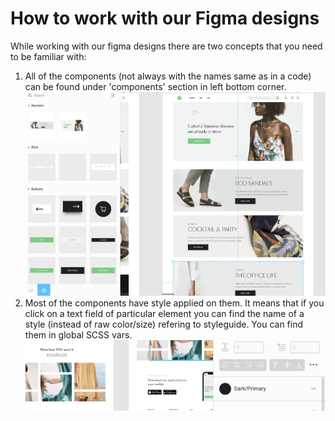 # How to work with our Figma designs

While working with our figma designs there are two concepts that you need to be familiar with:

1. All of the components (not always with the names same as in a code) can be found under 'components' section in left bottom corner.
![](./assets/figma-components.png)
2. Most of the components have style applied on them. It means that if you click on a text field of particular element you can find the name of a style (instead of raw color/size) refering to styleguide. You can find them in global SCSS vars.
![](./assets/figma-styles.png)


